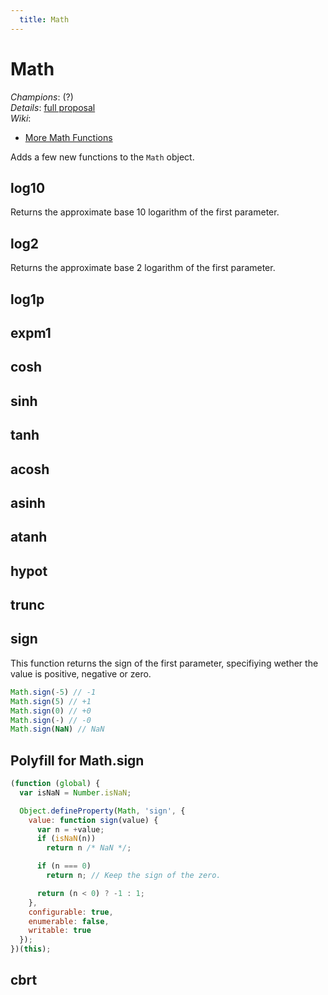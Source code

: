```yaml
---
  title: Math
---
```


# Math

*Champions*: (?)<br/>
*Details*: [full proposal](details)<br/>
*Wiki*:
  * [More Math Functions](http://wiki.ecmascript.org/doku.php?id=harmony:more_math_functions)

Adds a few new functions to the `Math` object.

## log10
Returns the approximate base 10 logarithm of the first parameter.

## log2
Returns the approximate base 2 logarithm of the first parameter.

## log1p
## expm1
## cosh
## sinh
## tanh
## acosh
## asinh
## atanh
## hypot
## trunc

## sign
This function returns the sign of the first parameter, specifiying wether the value is positive, negative or zero.

```js
Math.sign(-5) // -1
Math.sign(5) // +1
Math.sign(0) // +0
Math.sign(-) // -0
Math.sign(NaN) // NaN
```

## Polyfill for Math.sign

```js
(function (global) {
  var isNaN = Number.isNaN;

  Object.defineProperty(Math, 'sign', {
    value: function sign(value) {
      var n = +value;
      if (isNaN(n))
        return n /* NaN */;

      if (n === 0)
        return n; // Keep the sign of the zero.

      return (n < 0) ? -1 : 1;
    },
    configurable: true,
    enumerable: false,
    writable: true
  });
})(this);
```

## cbrt
